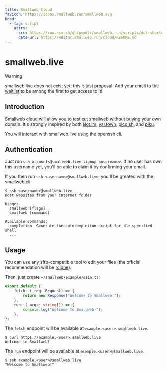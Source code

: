 ```yaml
---
title: Smallweb Cloud
favicon: https://icons.smallweb.run/smallweb.svg
head:
  - tag: script
    attrs:
      src: https://raw.esm.sh/gh/pomdtr/smallweb.run/scripts/dot-shortcut.js
      data-url: https://editor.smallweb.run/cloud/README.md
---
```


# smallweb.live

> [!WARNING]
> smallweb.live does not exist yet, this is just proposal. Add your email to the [waitlist](https://cloud.smallweb.run) to be among the first to get access to it!

## Introduction

Smallweb cloud will allow you to test out smallweb without buying your own domain. It's strongly inspired by both [blot.im](https://blot.im), [val.town](https://val.town), [pico.sh](https://pico.sh), and [piku](https://piku.github.io).

You will interact with smallweb.live using the openssh cli.

## Authentication

Just run `ssh accounts@smallweb.live signup <username>`. If no user has own this username yet, you'll be able to claim it by confirming your email.

If you then run `ssh <username>@smallweb.live`, you'll be greated with the smallweb cli.

```console
$ ssh <username>@smallweb.live
Host websites from your internet folder

Usage:
  smallweb [flags]
  smallweb [command]

Available Commands:
  completion  Generate the autocompletion script for the specified shell
  ...
```

## Usage

You can use any sftp-compatible tool to edit your files (the official recommendation will be [rclone](https://rclone.org/)).

Then, just create `~/smallweb/example/main.ts`:

```ts
export default {
    fetch: (_req: Request) => {
        return new Response("Welcome to Smallweb!");
    },
    run: (_args: string[]) => {
        console.log("Welcome to Smallweb!");
    },
};
```

The `fetch` endpoint will be available at `example.<user>.smallweb.live`.

```console
$ curl https://example.<user>.smallweb.live
Welcome to Smallweb!
```

The `run` endpoint will be available at `example.<user>@smallweb.live`.

```console
$ ssh example.<user>@smallweb.live
"Welcome to Smallweb!"
```
